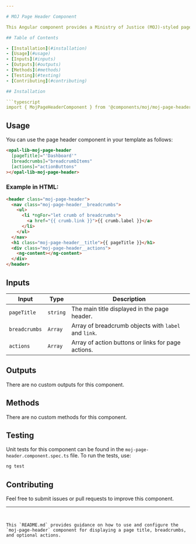 ```yaml
---

# MOJ Page Header Component

This Angular component provides a Ministry of Justice (MOJ)-styled page header, typically used for the main header of a page that includes a title, breadcrumbs, and optional actions.

## Table of Contents

- [Installation](#installation)
- [Usage](#usage)
- [Inputs](#inputs)
- [Outputs](#outputs)
- [Methods](#methods)
- [Testing](#testing)
- [Contributing](#contributing)

## Installation

```typescript
import { MojPageHeaderComponent } from '@components/moj/moj-page-header/moj-page-header.component';
```

## Usage

You can use the page header component in your template as follows:

```html
<opal-lib-moj-page-header
  [pageTitle]="'Dashboard'"
  [breadcrumbs]="breadcrumbItems"
  [actions]="actionButtons"
></opal-lib-moj-page-header>
```

### Example in HTML:

```html
<header class="moj-page-header">
  <nav class="moj-page-header__breadcrumbs">
    <ul>
      <li *ngFor="let crumb of breadcrumbs">
        <a href="{{ crumb.link }}">{{ crumb.label }}</a>
      </li>
    </ul>
  </nav>
  <h1 class="moj-page-header__title">{{ pageTitle }}</h1>
  <div class="moj-page-header__actions">
    <ng-content></ng-content>
  </div>
</header>
```

## Inputs

| Input         | Type     | Description                                          |
| ------------- | -------- | ---------------------------------------------------- |
| `pageTitle`   | `string` | The main title displayed in the page header.         |
| `breadcrumbs` | `Array`  | Array of breadcrumb objects with `label` and `link`. |
| `actions`     | `Array`  | Array of action buttons or links for page actions.   |

## Outputs

There are no custom outputs for this component.

## Methods

There are no custom methods for this component.

## Testing

Unit tests for this component can be found in the `moj-page-header.component.spec.ts` file. To run the tests, use:

```bash
ng test
```

## Contributing

Feel free to submit issues or pull requests to improve this component.

---
```


This `README.md` provides guidance on how to use and configure the `moj-page-header` component for displaying a page title, breadcrumbs, and optional actions.
